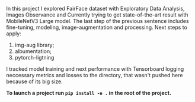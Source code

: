 In this project I explored FairFace dataset with Exploratory Data Analysis, Images Observance and Currently trying to get state-of-the-art result with MobileNetV3 Large model. The last step of the previous sentence includes fine-tuning, modeling, image-augmentation and processing. 
Next steps to apply:
1) img-aug library;
2) albumentation;
3) pytorch-ligtning

I tracked model training and next performance with Tensorboard logging neccessary metrics and losses to the directory, that wasn't pushed here because of its big size.

**To launch a project run ```pip install -e .``` in the root of the project.**
